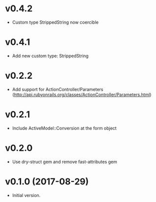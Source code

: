 # v0.4.2

- Custom type StrippedString now coercible

# v0.4.1

- Add new custom type: StrippedString

# v0.2.2

- Add support for ActionController/Parameters (http://api.rubyonrails.org/classes/ActionController/Parameters.html)

# v0.2.1

- Include ActiveModel::Conversion at the form object

# v0.2.0

- Use dry-struct gem and remove fast-attributes gem

# v0.1.0 (2017-08-29)

- Initial version.
